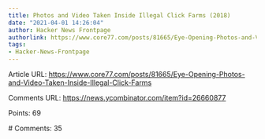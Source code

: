 ```yaml
---
title: Photos and Video Taken Inside Illegal Click Farms (2018)
date: "2021-04-01 14:26:04"
author: Hacker News Frontpage
authorlink: https://www.core77.com/posts/81665/Eye-Opening-Photos-and-Video-Taken-Inside-Illegal-Click-Farms
tags:
- Hacker-News-Frontpage
---
```


<p>Article URL: <a href="https://www.core77.com/posts/81665/Eye-Opening-Photos-and-Video-Taken-Inside-Illegal-Click-Farms">https://www.core77.com/posts/81665/Eye-Opening-Photos-and-Video-Taken-Inside-Illegal-Click-Farms</a></p>
<p>Comments URL: <a href="https://news.ycombinator.com/item?id=26660877">https://news.ycombinator.com/item?id=26660877</a></p>
<p>Points: 69</p>
<p># Comments: 35</p>
